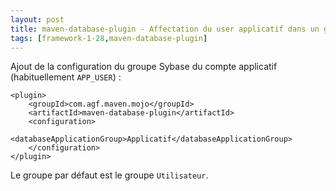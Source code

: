 ```yaml
---
layout: post
title: maven-database-plugin - Affectation du user applicatif dans un groupe paramétré
tags: [framework-1-28,maven-database-plugin]
---
```

Ajout de la configuration du groupe Sybase du compte applicatif (habituellement ```APP_USER```) :
```
<plugin>
    <groupId>com.agf.maven.mojo</groupId>
    <artifactId>maven-database-plugin</artifactId>
    <configuration>
        <databaseApplicationGroup>Applicatif</databaseApplicationGroup>
    </configuration>
</plugin>
```
Le groupe par défaut est le groupe ```Utilisateur```.